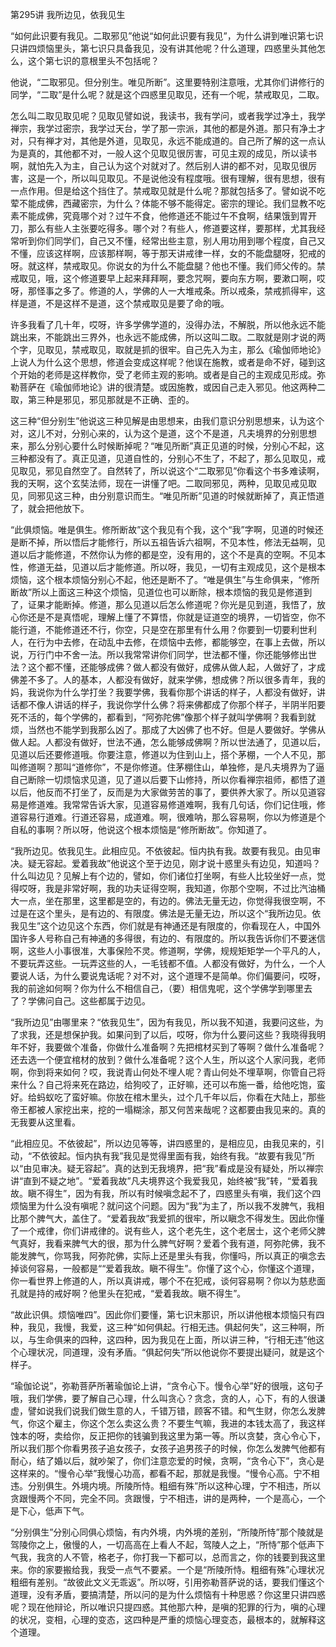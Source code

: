第295讲 我所边见，依我见生

“如何此识要有我见。二取邪见”他说“如何此识要有我见”，为什么讲到唯识第七识只讲四烦恼里头，第七识只具备我见，没有讲其他呢？什么道理，四惑里头其他怎么，这个第七识的意根里头不包括呢？

他说，“二取邪见。但分别生。唯见所断”。这里要特别注意哦，尤其你们讲修行的同学，“二取”是什么呢？就是这个四惑里见取见，还有一个呢，禁戒取见，二取。

怎么叫二取见取见呢？见取见譬如说，我读书，我有学问，或者我学过净土，我学禅宗，我学过密宗，我学过天台，学了那一宗派，其他的都是外道。那只有净土才对，只有禅才对，其他是外道，见取见，永远不能成道的。自己所了解的这一点认为是真的，其他都不对，一般人这个见取见很厉害，可见主观的成见，所以读书啊，就怕先入为主，自己认为这个对就对了。然后别人讲的都不对，见取见很厉害，这是一个，所以叫见取见。不是说他没有程度哦。很有理解，很有思想，很有一点作用。但是给这个挡住了。禁戒取见就是什么呢？那就包括多了。譬如说不吃荤不能成佛，西藏密宗，为什么？体能不够不能得定。密宗的理论。我们显教不吃素不能成佛，究竟哪个对？过午不食，他修道还不能过午不食啊，结果饿到胃开刀，那么有些人主张要吃得多。哪个对？有些人，修道要这样，要那样，尤其我经常听到你们同学们，自己又不懂，经常出些主意，别人用功用到哪个程度，自己又不懂，应该这样啊，应该那样啊，等于那天讲戒律一样，女的不能盘腿呀，犯戒的呀。就这样，禁戒取见。你说女的为什么不能盘腿？他也不懂。我们师父传的。禁戒取见，哦，这个修道要早上起来拜拜啊，要念咒啊，要向东方啊，要漱口啊，哎呀，那怪事之多了。修道的人，学佛的人一大堆戒条。所以戒条，禁戒抓得牢，这样是道，不是这样不是道，这个禁戒取见是要了命的哦。

许多我看了几十年，哎呀，许多学佛学道的，没得办法，不解脱，所以他永远不能跳出来，不能跳出三界外，也永远不能成佛，所以这叫二取。二取就是刚才说的两个字，见取见，禁戒取见，取就是抓的很牢。自己先入为主，那么《瑜伽师地论》上说人为什么这个思想，修道会变成这样呢？他误在施教，或者是命不好，碰到这个开始的老师是这样教你，受了老师主观的影响。或者是自己的主观成见形成。弥勒菩萨在《瑜伽师地论》讲的很清楚。或因施教，或因自己走入邪见。他这两种二取，第三种是邪见，邪见那就是不正确、歪的。

这三种“但分别生”他说这三种见解是由思想来，由我们意识分别思想来，认为这个对，这儿不对，分别心来的，认为这个是道，这个不是道，凡夫境界的分别思想来，那么分别心要什么时候断掉呢？“唯见所断”真正见道的时候，分别心不起，这三种都没有了。真正见道，见道自性的，分别心不生了，不起了，那么见取见，戒见取见，邪见自然空了。自然转了，所以说这个“二取邪见”你看这个书多难读啊，我的天啊，这个玄奘法师，现在一讲懂了吧。二取同邪见，两种，见取见戒见取见，同邪见这三种，由分别意识而生。“唯见所断”见道的时候就断掉了，真正悟道了，就会把他放下。

“此俱烦恼。唯是俱生。修所断故”这个我见有个我，这个“我”字啊，见道的时候还是断不掉，所以悟后才能修行，所以五祖告诉六祖啊，不见本性，修法无益啊，见道以后才能修道，不然你认为修的都是空，没有用的，这个不是真的空啊。不见本性，修道无益，见道以后才能修道。所以呀，我见，一切有主观成见，这个是根本烦恼，这个根本烦恼分别心不起，他还是断不了。“唯是俱生”与生命俱来，“修所断故”所以上面这三种这个烦恼，见道位也可以断除，根本烦恼的我见是修道到了，证果才能断掉。修道，那么见道以后怎么修道呢？你光是见到道，我悟了，放心你还是不是真悟呢，理解上懂了不算悟，你就是证道空的境界，一切皆空，你不能行道，不能修道还不行，你空，只是空在那里有什么用？你要到一切要利世利人，在行为中去修，在动乱中去修，在烦恼中去修，都能够空，在事上去做，所以说，万行门中不舍一法。所以我常常讲你们同学，世法都不懂，你还能够修出世法？这个都不懂，还能够成佛？做人都没有做好，成佛从做人起，人做好了，才成佛差不多了。人的基本，人都没有做好，就来学佛，想成佛？所以很多青年，我的妈，我说你为什么学打坐？我要学佛，我看你那个讲话的样子，人都没有做好，讲话都不像人讲话的样子，我说你学什么佛？将来佛都成了你那个样子，半阴半阳要死不活的，每个学佛的，都看到，“阿弥陀佛”像那个样子就叫学佛啊？我看到就烦，当然也不能学到我那么凶了。那成了大凶佛了也不好。但是人要做好。学佛从做人起。人都没有做好，世法不通，怎么能够成佛啊？所以世法通了，见道以后，见道以后还要修道哦。你要注意，修道以为住到山上，搭个茅棚，一个人不见，那叫修道啊？那叫“道修你”，不是你修道。住茅棚住山，单独修，是凡夫境界为了逼自己断除一切烦恼求见道，见了道以后要下山修持，所以你看禅宗祖师，都悟了道以后，他反而不打坐了，反而是为大家做劳苦的事了，要供养大家了。所以见道容易是修道难。我常常告诉大家，见道容易修道难啊，我有几句话，你们记住哦，修道容易行道难。行道还容易，成道难。啊，很难呐，那么容易啊，你以为修道是个自私的事啊？所以呀，他说这个根本烦恼是“修所断故”。你知道了。

“我所边见。依我见生。此相应见。不依彼起。恒内执有我。故要有我见。由见审决。疑无容起。爱着我故”他说这个至于边见，刚才说十惑里头有边见，知道吗？什么叫边见？见解上有个边的，譬如，你们诸位打坐啊，有些人比较坐好一点，觉得哎呀，我是非常好啊，我的功夫证得空啊，我知道，你那个空啊，不过比汽油桶大一点，坐在那里，这里都是空的，有边的。佛法无量无边，你觉得我很空啊，不过是在这个里头，是有边的、有限度。佛法是无量无边，所以这个“我所边见。依我见生”这个边见这个东西，你们就是有神通还是有限度的，你看现在人，中国外国许多人号称自己有神通的多得很，有边的、有限度的。所以我告诉你们不要迷信啊，这些人小事很准，大事保险不灵。修道啊，学佛，规规矩矩学一个平凡的人，不要玩弄这些。一玩弄这些的人，一毛钱都不值。人都没有做好，为什么，一个人要说人话，为什么要说鬼话呢？对不对，这个道理不是简单。你们偏要问，哎呀，我的前途如何啊？你为什么不相信自己，（要）相信鬼呢，这个学佛学到哪里去了？学佛问自己。这些都属于边见。

“我所边见”由哪里来？“依我见生”，因为有我见，所以我不知道，我要问这些，为了求我，还是想保护我。如果问到了以后，哎呀，你为什么要问这些？我晓得我明年不好，我要做个准备，你做什么准备啊？先把棺材买到了等啊？做什么准备呢？还去选一个便宜棺材的放到？做什么准备呢？这个人生，所以这个人家问我，老师啊，你到将来如何？哎，我说青山何处不埋人呢？青山何处不埋草啊，你管自己将来什么？自己将来死在路边，给狗咬了，正好嘛，还可以布施一番，给他吃饱，蛮好。给蚂蚁吃了蛮好嘛。你放在棺木里头，过个几千年以后，你看在大陆上，那些帝王都被人家挖出来，挖的一塌糊涂，那又何苦来哉呢？这都要由我见来的。真的无我要从这里看。

“此相应见。不依彼起”，所以边见等等，讲四惑里的，是相应见，由我见来的，引动，“不依彼起。恒内执有我”我见是觉得里面有我，始终有我。“故要有我见”所以“由见审决。疑无容起”。真的达到无我境界，把“我”看成是没有疑处，所以禅宗讲“直到不疑之地”。“爱着我故”凡夫境界这个我爱我见，始终被“我”转，“爱着我故。瞋不得生”，因为有我，所以有时候嗔念起不了，四惑里头有嗔，我们这个四烦恼里为什么没有嗔呢？就问这个问题。因为“我”为主了，所以我不发脾气，我相比那个脾气大，盖住了。“爱着我故”我爱抓的很牢，所以瞋念不得发生。因此你懂了一个戒律，你们讲戒律的。说有些人，这个老先生，这个老居士，这个老师父脾气真好，我看来脾气大的很，那为什么脾气好啊？爱着个我有道，阿弥陀佛，我不能发脾气，你骂我，阿弥陀佛，实际上还是里头有我，你懂吗，所以真正的嗔念去掉谈何容易，一般都是““爱着我故。瞋不得生”。你懂了这个心，你懂这个道理，你一看世界上修道的人，所以真讲戒，哪个不在犯戒，谈何容易啊？你以为慈悲面孔就是持的戒好啊？他里头在犯戒，“爱着我故。瞋不得生”。

“故此识俱。烦恼唯四”。因此你们要懂，第七识末那识，所以讲他根本烦恼只有四种，我见，我慢，我爱，这三种“如何俱起。行相无违。俱起何失”，这三种啊，所以，与生命俱来的四种，这四种，因为我见在上面，所以讲三种，“行相无违”他这个心理状况，同道理，没有矛盾。“俱起何失”所以他说你不要提出疑问，就是这个样子。

“瑜伽论说”，弥勒菩萨所著瑜伽论上讲，“贪令心下。慢令心举”好的很哦，这句子哦，我们学佛，要了解自己心理，什么叫贪心？贪念，贪的人，心下，有的人很谦虚，譬如说我们说我们做生意的人，千错万错，顾客不错。和气生财，你怎么发脾气，你这个雇主，你这个怎么卖这么贵？不要生气嘛，我进的本钱太高了，我这样蚀本的呀，卖给你，反正把你的钱骗到我这里为第一等。所以贪婪，贪心令心下，所以我们那个你看男孩子追女孩子，女孩子追男孩子的时候，你怎么发脾气他都有耐心，结了婚以后，就吵架了，你们注意恋爱的时候，贪啊，“贪令心下”，贪心是这样来的。“慢令心举”我慢心功高，都看不起，那就是我慢。“慢令心高。宁不相违。分别俱生。外境内境。所陵所恃。粗细有殊”所以这种心理，宁不相违，所以贪跟慢两个不同，完全不同。贪跟慢，宁不相违，讲的是两种，一个是高心，一个是下心，低声下气。

“分别俱生”分别心同俱心烦恼，有内外境，内外境的差别，“所陵所恃”那个陵就是驾陵你之上，傲慢的人，一切高高在上看人不起，驾陵人之上，“所恃”那个低声下气我，我贪的人不管，格老子，你打我一下都可以，总而言之，你的钱要到我这里来。你的家要搬给我，我受一点气不要紧。一个是“所陵所恃。粗细有殊”心理状况粗细有差别。“故彼此文义无乖返”。所以呀，引用弥勒菩萨说的话，要我们懂这个道理，没有矛盾，要搞清楚，所以问的是为什么烦恼有十种思惑？你这里只讲四惑呢？现在他辩论，所以唯识只提四惑。其他那六种，是嗔的犯罪的行为，嗔的心理的状况，变相，心理的变态，这四种是严重的烦恼心理变态，最根本的，就解释这个道理。


